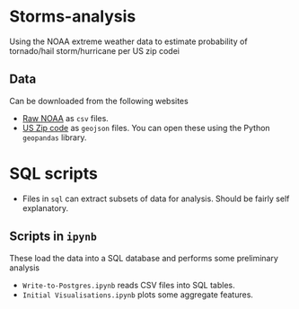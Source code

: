# Storms-analysis

Using the NOAA extreme weather data to estimate probability of tornado/hail storm/hurricane per US zip codei

## Data 
Can be downloaded from the following websites

- [Raw NOAA](!https://www2.ncdc.noaa.gov/pub/data/swdi/stormevents/csvfiles/) as `csv` files.
- [US Zip code](!https://github.com/OpenDataDE/State-zip-code-GeoJSON) as `geojson` files. You can open these using the Python `geopandas` library.
# SQL scripts
- Files in `sql` can extract subsets of data for analysis. Should be fairly self explanatory.

## Scripts in `ipynb`
These load the data into a SQL database and performs some preliminary analysis
- `Write-to-Postgres.ipynb` reads CSV files into SQL tables.
- `Initial Visualisations.ipynb` plots some aggregate features.


